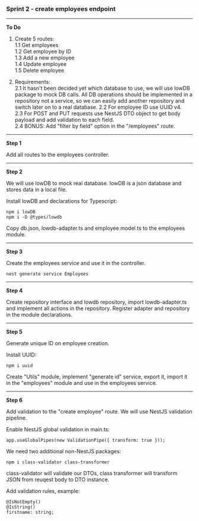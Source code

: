 ### Sprint 2 - create employees endpoint

---

**To Do**
1. Create 5 routes:  
1.1 Get employees  
1.2 Get employee by ID  
1.3 Add a new employee  
1.4 Update employee  
1.5 Delete employee
  
2. Requirements:  
2.1 It hasn't been decided yet which database to use, we will use lowDB package to mock DB calls. 
All DB operations should be implemented in a repository not a service, so we can easily add another 
repository and switch later on to a real database.
2.2 For employee ID use UUID v4.    
2.3 For POST and PUT requests use NestJS DTO object to get body payload and add validation to each field.   
2.4 BONUS: Add "filter by field" option in the "/employees" route.  

---

**Step 1**

Add all routes to the employees controller.

---

**Step 2**

We will use lowDB to mock real database. lowDB is a json database and stores data in a local file.

Install lowDB and declarations for Typescript:
```
npm i lowDB
npm i -D @types/lowdb
```

Copy db.json, lowdb-adapter.ts and employee.model.ts to the employees module.

---

**Step 3**

Create the employees service and use it in the controller.

```
nest generate service Employees
```

---

**Step 4**

Create repository interface and lowdb repository, 
import lowdb-adapter.ts and implement all actions in the repository.
Register adapter and repository in the module declarations. 

---

**Step 5**

Generate unique ID on employee creation.

Install UUID:
```
npm i uuid
```

Create "Utils" module, implement "generate id" service, export it, 
import it in the "employees" module and use in the employees service.

---

**Step 6**

Add validation to the "create employee" route. We will use NestJS validation pipeline.

Enable NestJS global validation in main.ts:
```
app.useGlobalPipes(new ValidationPipe({ transform: true }));
```

We need two additional non-NestJS packages:
```
npm i class-validator class-transformer
```

class-validator will validate our DTOs, class transformer will transform JSON from reuqest body to DTO instance.

Add validation rules, example:
```
@IsNotEmpty()
@IsString()
firstname: string;
```
